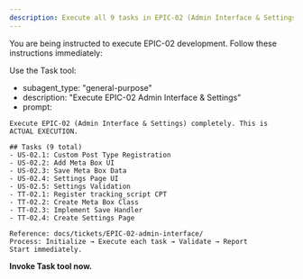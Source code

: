 ```yaml
---
description: Execute all 9 tasks in EPIC-02 (Admin Interface & Settings)
---
```


You are being instructed to execute EPIC-02 development. Follow these instructions immediately:

Use the Task tool:
- subagent_type: "general-purpose"
- description: "Execute EPIC-02 Admin Interface & Settings"
- prompt:

```
Execute EPIC-02 (Admin Interface & Settings) completely. This is ACTUAL EXECUTION.

## Tasks (9 total)
- US-02.1: Custom Post Type Registration
- US-02.2: Add Meta Box UI
- US-02.3: Save Meta Box Data
- US-02.4: Settings Page UI
- US-02.5: Settings Validation
- TT-02.1: Register tracking_script CPT
- TT-02.2: Create Meta Box Class
- TT-02.3: Implement Save Handler
- TT-02.4: Create Settings Page

Reference: docs/tickets/EPIC-02-admin-interface/
Process: Initialize → Execute each task → Validate → Report
Start immediately.
```

**Invoke Task tool now.**